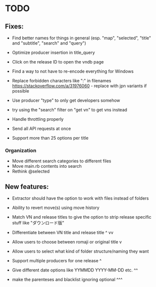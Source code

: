# TODO

## Fixes:

- Find better names for things in general (esp. "map", "selected", "title" and "subtitle", "search" and "query")
- Optimize producer insertion in title_query
- Click on the release ID to open the vndb page
- Find a way to not have to re-encode everything for Windows
- Replace forbidden characters like ":" in filenames https://stackoverflow.com/a/31976060 - replace with jpn variants if possible
- Use producer "type" to only get developers somehow

- try using the "search" filter on "get vn" to get vns instead

- Handle throttling properly
- Send all API requests at once
- Support more than 25 options per title

### Organization

- Move different search categories to different files
- Move main.rb contents into search
- Rethink @selected

## New features:

- Extractor should have the option to work with files instead of folders
- Ability to revert move(s) using move history

- Match VN and release titles to give the option to strip release specific stuff like "ダウンロード版"
- Differentiate between VN title and release title ^ vv
- Allow users to choose between romaji or original title v
- Allow users to select what kind of folder structure/naming they want
- Support multiple producers for one release ^
- Give different date options like YYMMDD YYYY-MM-DD etc. ^^
- make the parenteses and blacklist ignoring optional ^^^